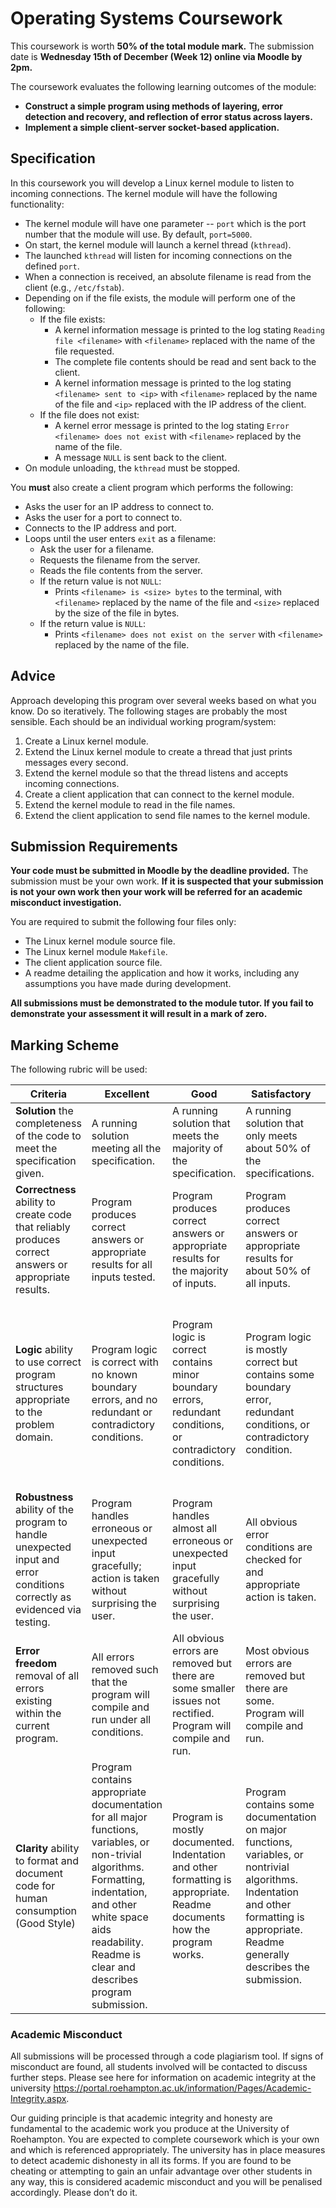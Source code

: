 # Operating Systems Coursework

This coursework is worth **50% of the total module mark.** The submission date is **Wednesday 15th of December (Week 12) online via Moodle by 2pm.**

The coursework evaluates the following learning outcomes of the module:

- **Construct a simple program using methods of layering, error detection and recovery, and reflection of error status across layers.**
- **Implement a simple client-server socket-based application.**

## Specification

In this coursework you will develop a Linux kernel module to listen to incoming connections. The kernel module will have the following functionality:

- The kernel module will have one parameter -- `port` which is the port number that the module will use. By default, `port=5000`.
- On start, the kernel module will launch a kernel thread (`kthread`).
- The launched `kthread` will listen for incoming connections on the defined `port`.
- When a connection is received, an absolute filename is read from the client (e.g., `/etc/fstab`).
- Depending on if the file exists, the module will perform one of the following:
  - If the file exists:
    - A kernel information message is printed to the log stating `Reading file <filename>` with `<filename>` replaced with the name of the file requested.
    - The complete file contents should be read and sent back to the client.
    - A kernel information message is printed to the log stating `<filename> sent to <ip>` with `<filename>` replaced by the name of the file and `<ip>` replaced with the IP address of the client.
  - If the file does not exist:
    - A kernel error message is printed to the log stating `Error <filename> does not exist` with `<filename>` replaced by the name of the file.
    - A message `NULL` is sent back to the client.
- On module unloading, the `kthread` must be stopped.

You **must** also create a client program which performs the following:

- Asks the user for an IP address to connect to.
- Asks the user for a port to connect to.
- Connects to the IP address and port.
- Loops until the user enters `exit` as a filename:
  - Ask the user for a filename.
  - Requests the filename from the server.
  - Reads the file contents from the server.
  - If the return value is not `NULL`:
    - Prints `<filename> is <size> bytes` to the terminal, with `<filename>` replaced by the name of the file and `<size>` replaced by the size of the file in bytes.
  - If the return value is `NULL`:
    - Prints `<filename> does not exist on the server` with `<filename>` replaced by the name of the file.

## Advice

Approach developing this program over several weeks based on what you know. Do so iteratively. The following stages are probably the most sensible. Each should be an individual working program/system:

1. Create a Linux kernel module.
2. Extend the Linux kernel module to create a thread that just prints messages every second.
3. Extend the kernel module so that the thread listens and accepts incoming connections.
4. Create a client application that can connect to the kernel module.
5. Extend the kernel module to read in the file names.
6. Extend the client application to send file names to the kernel module.

## Submission Requirements

**Your code must be submitted in Moodle by the deadline provided.** The submission must be your own work. **If it is suspected that your submission is not your own work then your work will be referred for an academic misconduct investigation.**

You are required to submit the following four files only:

- The Linux kernel module source file.
- The Linux kernel module `Makefile`.
- The client application source file.
- A readme detailing the application and how it works, including any assumptions you have made during development.

**All submissions must be demonstrated to the module tutor. If you fail to demonstrate your assessment it will result in a mark of zero.**

## Marking Scheme

The following rubric will be used:

| **Criteria**                                                 | **Excellent**                                                | Good                                                         | **Satisfactory**                                             | **Unsatisfactory**                                           | **Not Attempted**                                            |
| ------------------------------------------------------------ | ------------------------------------------------------------ | ------------------------------------------------------------ | ------------------------------------------------------------ | ------------------------------------------------------------ | ------------------------------------------------------------ |
| **Solution** the completeness of the code to meet the specification given. | A running solution meeting all the specification.            | A running solution that meets the majority of the specification. | A running solution that only meets about 50% of the specifications. | A running solution but lacks much of the specification.      | Solution doesn’t run or does not meet the specifications defined. |
| **Correctness** ability to create code that reliably produces correct answers or appropriate results. | Program produces correct answers or appropriate results for all inputs tested. | Program produces correct answers or appropriate results for the majority of inputs. | Program produces correct answers or appropriate results for about 50% of all inputs. | Program approaches correct answers or appropriate results for most inputs but can contain miscalculations. | Program does not produce correct answers or appropriate results for most inputs. |
| **Logic** ability to use correct program structures appropriate to the problem domain. | Program logic is correct with no known boundary errors, and no redundant or contradictory conditions. | Program logic is correct contains minor boundary errors, redundant conditions, or contradictory conditions. | Program logic is mostly correct but contains some boundary error, redundant conditions, or contradictory condition. | Program logic is on the right track but shows no recognition of boundary conditions (such as < vs. <=). | Program contains some conditions that specify the opposite of what is required (less than vs. greater than), confuse Boolean AND/OR operators, or lead to infinite loops. |
| **Robustness** ability of the program to handle unexpected input and error conditions correctly as evidenced via testing. | Program handles erroneous or unexpected input gracefully; action is taken without surprising the user. | Program handles almost all erroneous or unexpected input gracefully without surprising the user. | All obvious error conditions are checked for and appropriate action is taken. | Some obvious error conditions are checked for and some sort of action is taken. | Program often fails or fails completely. Boundary conditions are not tested for. |
| **Error freedom** removal of all errors existing within the current program. | All errors removed such that the program will compile and run under all conditions. | All obvious errors are removed but there are some smaller issues not rectified. Program will compile and run. | Most obvious errors are removed but there are some. Program will compile and run. | Some obvious errors fixed (about 50%) but some still exist. Program will compile and run. | Program either fails to compile, or if it does then it fails to run or has serious errors when running. |
| **Clarity** ability to format and document code for human consumption (Good Style) | Program contains appropriate documentation for all major functions, variables, or non-trivial algorithms. Formatting, indentation, and other white space aids readability. Readme is clear and describes program submission. | Program is mostly documented. Indentation and other formatting is appropriate. Readme documents how the program works. | Program contains some documentation on major functions, variables, or nontrivial algorithms. Indentation and other formatting is appropriate. Readme generally describes the submission. | Program contains some documentation (at least the student’s name and program’s purpose) but has occasionally misleading indentation. Readme is very brief. | Program contains no documentation, or grossly misleading indentation. No readme or an improper readme provided. |

### Academic Misconduct

All submissions will be processed through a code plagiarism tool. If signs of misconduct are found, all students involved will be contacted to discuss further steps. Please see here for information on academic integrity at the university <https://portal.roehampton.ac.uk/information/Pages/Academic-Integrity.aspx>.

Our guiding principle is that academic integrity and honesty are fundamental to the academic work you produce at the University of Roehampton. You are expected to complete coursework which is your own and which is referenced appropriately. The university has in place measures to detect academic dishonesty in all its forms. If you are found to be cheating or attempting to gain an unfair advantage over other students in any way, this is considered academic misconduct and you will be penalised accordingly. Please don’t do it.
